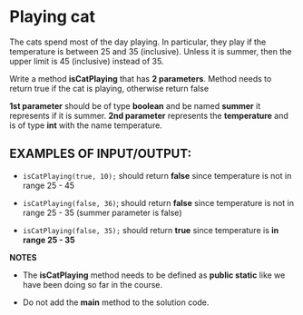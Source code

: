 # Playing cat

The cats spend most of the day playing. In particular, they play if the temperature is between 25 and 35 (inclusive). Unless it is summer, then the upper limit is 45 (inclusive) instead of 35.


Write a method **isCatPlaying** that has **2 parameters**. Method needs to return true if the cat is playing, otherwise return false

**1st parameter** should be of type **boolean** and be named **summer** it represents if it is summer.
**2nd parameter** represents the **temperature** and is of type **int** with the name temperature.


## EXAMPLES OF INPUT/OUTPUT:

* `isCatPlaying(true, 10);` should return **false** since temperature is not in range 25 - 45 

* `isCatPlaying(false, 36)`; should return **false** since temperature is not in range 25 - 35 (summer parameter is false)

* `isCatPlaying(false, 35);` should return **true** since temperature is **in range 25 - 35** 


**NOTES**

* The **isCatPlaying** method needs to be defined as **public static** like we have been doing so far in the course.

* Do not add the **main** method to the solution code.